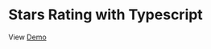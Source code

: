 # Stars Rating with Typescript

View [Demo](https://chernyshevanetology.github.io/stars-rating-ts/)

